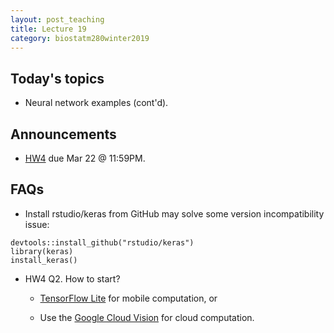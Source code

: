 ```yaml
---
layout: post_teaching
title: Lecture 19
category: biostatm280winter2019
---
```


## Today's topics

* Neural network examples (cont'd).

## Announcements

* [HW4](http://hua-zhou.github.io/teaching/biostatm280-2019winter/hw/hw4/hw4.html) due Mar 22 @ 11:59PM.

## FAQs

* Install rstudio/keras from GitHub may solve some version incompatibility issue:  
```{r}
devtools::install_github("rstudio/keras")
library(keras)
install_keras()
```

* HW4 Q2. How to start? 

    * [TensorFlow Lite](https://www.tensorflow.org/lite) for mobile computation, or
    
    * Use the [Google Cloud Vision](https://cloud.google.com/vision/) for cloud computation. 